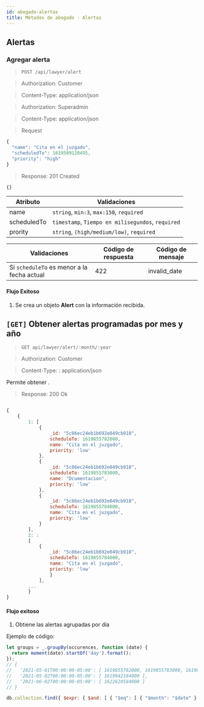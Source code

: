 ```yaml
---
id: abogado-alertas
title: Métodos de abogado - Alertas
---
```


## Alertas

### Agregar alerta

> `POST /api/lawyer/alert`

> Authorization: Customer

> Content-Type: application/json

> Authorization: Superadmin

> Content-Type: application/json

> Request

```javascript
{
  "name": "Cita en el juzgado",
  "scheduledTo": 1619509120495,
  "priority": "high"
}
```

> Response: 201 Created

```javascript
{}
```

Atributo | Validaciones
---------- | -------
name | ``string``, ``min:3``, ``max:150``, ``required``
scheduledTo  | ``timestamp``, ``Tiempo en milisegundos``, ``required``
prority  | ``string``, ``(high/medium/low)``, ``required``

Validaciones | Código de respuesta | Código de mensaje
---------- | ------------------ | -----------
Si `scheduleTo` es menor a la fecha actual | 422 | invalid_date

#### Flujo Exitoso

1. Se crea un objeto **Alert** con la información recibida.

## `[GET]` Obtener alertas programadas por mes y año

> `GET api/lawyer/alert/:month/:year`

> Authorization: Customer

> Content-Type: : application/json


Permite obtener .


> Response: 200 Ok

```javascript

{
    {
        1: [ 
            {
                _id: "5c86ec24eb1b692e049cb918", 
                scheduleTo: 1619855782000, 
                name: "Cita en el juzgado", 
                priority: 'low'
            }, 
            {
                _id: "5c86ec24eb1b692e049cb918", 
                scheduleTo: 1619855783000, 
                name: "Dcumentacion", 
                priority: 'low'
            }, 
            {
                _id: "5c86ec24eb1b692e049cb918", 
                scheduleTo: 1619855784000, 
                name: "Cita en el juzgado", 
                priority: 'low'
            }
        ],
        2: : 
        [ 
            {
                _id: "5c86ec24eb1b692e049cb918", 
                scheduleTo: 1619855784000, 
                name: "Cita en el juzgado", 
                priority: 'low'
                } 
            ],
        ...
        }
}
```

#### Flujo exitoso

1. Obtiene las alertas agrupadas por día

Ejemplo de código:

```js
let groups = _.groupBy(occurences, function (date) {
  return moment(date).startOf('day').format();
});
// {
//   '2021-05-01T00:00:00-05:00': [ 1619855782000, 1619855783000, 1619855784000 ],
//   '2021-05-02T00:00:00-05:00': [ 1619942184000 ],
//   '2021-06-02T00:00:00-05:00': [ 1622620584000 ]
// }

```

```js
db.collection.find({ $expr: { $and: [ { "$eq": [ { "$month": "$date" }, 3 ] }, { "$eq": [ { "$year": "$date" }, 2020 ] } ] } })
```
